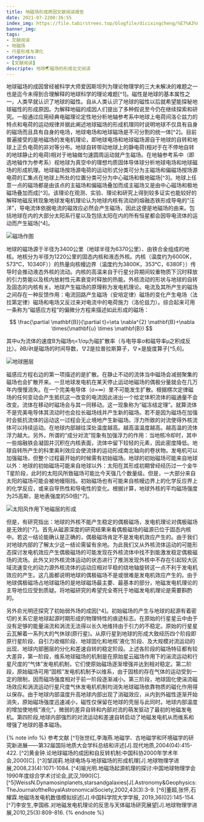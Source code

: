 ```yaml
---
title: 地磁场形成原因文献阅读报告
date: 2021-07-2208:36:55
index_img: https://file.tabirstrees.top/blogfile/dicixingcheng/%E7%A3%81%E5%9C%BA.jpg
banner_img:
tags: 
- 文献阅读
- 地磁场
- 行星形成与演化
categories: 
- [文献阅读]
descripte: 地球🌏磁场的形成论文阅读
---
```

地球磁场的成因曾经被科学大师爱因斯坦列为理论物理学的三大未解决的难题之一也是迄今未得到合理解释的地球科学的理论难题[^1]。磁性是地球的基本属性之一，人类早就认识了地球的磁性。自从人类认识了地球的磁性以后就希望能探秘地球磁性的形成原因。为解释地磁的成因人们提出了多种假说至今仍在继续探索和研究。一般通过应用经典电磁理论定性地分析地轴参考系中地球上电荷间洛仑兹力的特点和电荷的运动规律并据此阐述地球磁场的形成机理同时说明地球不仅具有自身的磁场而且具有自身的电场，地球电场和地球磁场是不可分割的统一体[^2]。目前普遍接受的是地磁场的发电机理论，即地球电场和地球磁场源自于地球的自转和地球上正负电荷的非对等分布。地球自转带动地球上的静电荷(相对于在不停地自转的地球静止的电荷)相对于地轴做匀速圆周运动就产生磁场。在地轴参考系中（即选地轴作为参考系）视地球为真空中的理想均质固体导体球分析地球电场和地球磁场的形成机理。地球磁场按场源电荷的运动形式分类可分为主磁场和偏磁场按场源电荷的汇集点在地球上所处的位置分类可分为中心磁场和极地磁场[^3]。地球上任意一点的磁场都是由该点的主磁场和偏磁场叠加而成主磁场又是由中心磁场和极地磁场叠加而成[^3]。该理论在观测、实验、理论和研究上得到较多证实也能较好的解释地磁反转现象地球发电机理论认为地球内核有流动的熔融态铁形成导电的“汪洋”，导电流体依据电流的磁效应必然会产生磁场，因此这便是地磁场的由来。包括地球在内的大部分太阳系行星以及包括太阳在内的所有恒星都会因导电流体的运动而产生磁场[^4]。

![磁场作图](https://file.tabirstrees.top/blogfile/dicixingcheng/%E7%A3%81%E5%9C%BA%E5%9B%BE.gif)

地球的磁场源于半径为3400公里（地球半径为6370公里）、由铁合金组成的地核。地核分为半径为1220公里的固态内核和液态外核。内核（温度约为6000K，573°C，10340F））的热量向核幔边界（温度约为3800K，353°C，6380F））传导时会推动液态外核的流动。内核的高温来自于行星分异期间较重物质下沉时释放的引力势能以及核内放射性元素衰变时释放的热能。外核流动的形状与地球的自转及固态的内核有关。地球产生磁场的原理称为发电机理论。电流及其所产生的磁场之间存在一种反馈作用：电流回路产生磁场（安培定律）磁场的变化产生电场（法拉第定律）磁场和电场又反过来对电流中的电荷施力（洛伦兹力）。综合起来可用一条称为“磁感应方程”的偏微分方程来描述如此形成的磁场：

$$
\frac{\partial \mathbf{B}}{\partial t}=\eta \nabla^{2} \mathbf{B}+\nabla \times(\mathbf{u} \times \mathbf{B})
$$

其中u为流体的速度B为磁场η=1/σμ为磁扩散率（与电导率σ和磁导率μ之积成反比）。∂B/∂t是磁场的时间导数，∇2是拉普拉斯算子，∇×是旋度算子[^5,6]。

![地球圈层](https://file.tabirstrees.top/blogfile/dicixingcheng/%E5%9C%B0%E7%90%83%E7%BB%93%E6%9E%84.jpg)

磁感应方程右边的第一项描述的是扩散。在静止不动的流体当中磁场会减弱聚集的磁场也会扩散开来。一旦地球发电机在某天停止运动地磁场的偶极分量就会在几万年内慢慢消失。在一个完美电导体（σ=∞）里不可能发生扩散。根据楞次定律磁场的任何变动会产生抵抗这一改变的电流因此进出一个给定体积流体的磁通量不会改变。流体在移动时磁场会与其一同移动。这一现象称为“磁冻结定理”。就算流体不是完美电导体其流动时也会拉长磁场线并产生新的磁场。若不是因为磁场在加强时会抵抗流体的运动这一过程会无止境地产生新磁场。浮力所致的对流使得外核流体可以持续运动。在地球内部越往深处温度越高。越高温温度越高。越高温的流体浮力越大。另外，所谓的“成分对流”现象有加强浮力的作用：当地核冷却时，其中一些熔融铁会凝固并沉积在内核表面，流体中留下较轻的元素，因此密度降低。地球自转所产生的科里奥利效应会使流体的运动形成南北轴向的卷状物。发电机可以加强磁场，但整个过程最开始的时候需有初始磁场。地球的初始磁场可能来自地球以外：地球的初始磁场可能来自地球以外：太阳在其形成初期曾经经历过一个金牛T星阶段，此时的太阳风所致磁场可能比今天强几个数量级。但是，一大部分来自太阳的磁场可能会被地幔阻挡。初始磁场也有可能来自核幔边界上的化学反应界上的化学反应，或来自导热性和导电性的变化。根据计算，地球外核的平均磁场强度为25高斯，是地表强度的50倍[^7]。

![太阳风作用下地磁层的形成](https://file.tabirstrees.top/blogfile/dicixingcheng/%E5%9C%B0%E7%90%83%E7%A3%81%E5%B1%82%E7%9A%84%E5%BD%A2%E6%88%90.gif)

但是，有研究指出：地球的外核不能产生稳定的偶极磁场，发电机理论对偶极磁场是无效的[^7]。首先从磁源深度的研究结果来看偶极磁场的磁源已位于固态内核中。若这一结论能确认是正确的，偶极磁场肯定不是发电机效应产生的。由于我们对地球内部的了解太少这一结论需留有余地。为此我们又从外核流体运动的可能形态探讨发电机效应产生偶极磁场的可能发现在外核流体中找不到能激发稳定偶极磁场的流场。此外又对外核流体运动的状态进行了推测发现外核中不存在引起较大区域流速变化的动力源外核流体的运动应相对平稳的绕地轴旋转这一点不利于发电机效应的产生。这几面都说明地球的偶极磁场不是或很难是发电机效应产生的。由于地球偶极磁场占地球磁场的是地球磁场最主要、最基本的部分，地磁发电机理论的主导地位应受到质疑。将地磁研究的希望完全寄托于地磁发电机理论是需要斟酌的。

另外俞光明还探究了初始弱外场的成因[^4]。初始磁场的产生与地球的起源有着密切的关系它是地球起源时期形成的物理特性的痕迹标志。在原始的行星星云中由于没有足够的能量湍流和涡流无法得以长久地维持由于引力的不稳定。原始的行星星云瓦解着一系列大的气休球(原行星)。从原行星到地球的形成大致经历四个阶段即原行星阶段、自引力收缩阶段、地球固化和地核‘液化’阶段、及大规模对流运动的出现、地球内部圈层的分化和差速自转的稳定阶段。上述各阶段的磁场特征都有较大差异，第一阶段，维系地球磁场的机制是在原始星云磁场作用下的湍流运动和行星尺度的“气体”发电机机制，它们使原始磁场逐渐增强并达到相对稳定。第二阶段，原始磁场可用“固核”发电机机制予以维系，由于固核的存在气体的运动受到一定的限制，因而磁场强度相对于前一阶段逐渐减小。第三阶段，地球固化使湍流磁场效应和涡流运动行星尺度气休发电机机制均消失地球磁场依靠物质的磁化作用得以保存。由于地球内部温度升高地球内部出现了消磁效应，从内到外磁性逐渐开始消失，原始磁场强度迅速减小，磁性仅保留在地球的壳层与此同时。地球内部温度的增加使地核“液化”，微弱的差异自转和内部对流的萌发驱动了最初的地磁发电机。第四阶段,地球内部强烈的对流运动和差速自转启动了地磁发电机从而维系和增强了地球的基本磁场。

{% note info %}
参考文献
[^1]张世红,李海燕.地磁学、古地磁学和环境磁学的研究新进展——第32届国际地质大会学科总结和评述[J].现代地质,2004(04):415-422.
[^2]黄金钟.论地球磁场的成因和自反转机制:中国科协2000年学术年会,2000[C].
[^3]邹润莉.地球电场与地球磁场的形成机理[J].地球物理学进展,2008,23(4):1071-1084.
[^4]喻光明.地磁场起源机理的探讨:中国地球物理学会1990年度综合学术讨论会,武汉,1990[C].
[^5]WeissN.Dynamosinplanets,starsandgalaxies[J].Astronomy&Geophysics:TheJournaloftheRoyalAstronomicalSociety,2002,43(3):3-9.
[^6]董超,张怀,石耀霖.地磁场发电机数值模拟综述[J].中国科学院大学学报,
2019,36(02):145-154.
[^7]李安生,李国栋.对地磁发电机理论的反思与天体磁场研究展望[J].地球物理学进展,2010,25(3):809-816.
{% endnote %}